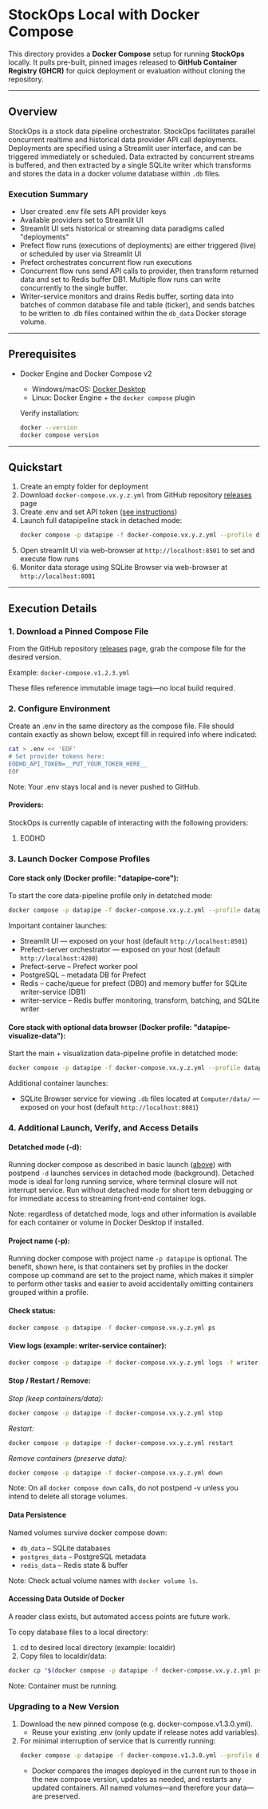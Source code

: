 # StockOps Local with Docker Compose

This directory provides a **Docker Compose** setup for running **StockOps** locally.
It pulls pre-built, pinned images released to **GitHub Container Registry (GHCR)** for quick deployment or evaluation without cloning the repository.

---

## Overview

StockOps is a stock data pipeline orchestrator. StockOps facilitates parallel concurrent realtime and historical data provider API call deployments.  Deployments are specified using a Streamlit user interface, and can be triggered immediately or scheduled.  Data extracted by concurrent streams is buffered, and then extracted by a single SQLite writer which transforms and stores the data in a docker volume database within `.db` files.

### Execution Summary
- User created .env file sets API provider keys
- Available providers set to Streamlit UI
- Streamlit UI sets historical or streaming data paradigms called "deployments"
- Prefect flow runs (executions of deployments) are either triggered (live) or scheduled by user via Streamlit UI
- Prefect orchestrates concurrent flow run executions
- Concurrent flow runs send API calls to provider, then transform returned data and set to Redis buffer DB1.  Multiple flow runs can write concurrently to the single buffer.
- Writer-service monitors and drains Redis buffer, sorting data into batches of common database file and table (ticker), and sends batches to be written to .db files contained within the `db_data` Docker storage volume.

---

## Prerequisites

- Docker Engine and Docker Compose v2
  - Windows/macOS: [Docker Desktop](https://www.docker.com/products/docker-desktop/)
  - Linux: Docker Engine + the `docker compose` plugin

  Verify installation:
  ```bash
  docker --version
  docker compose version
  ```

---

## Quickstart
1) Create an empty folder for deployment
2) Download `docker-compose.vx.y.z.yml` from GitHub repository [releases](https://github.com/jfaa-josh/stock-ops/releases) page
3) Create .env and set API token ([see instructions](#2-configure-environment))
4) Launch full datapipeline stack in detached mode:
   ```bash
   docker compose -p datapipe -f docker-compose.vx.y.z.yml --profile datapipe-core --profile datapipe-visualize-data up -d
   ```
5) Open streamlit UI via web-browser at `http://localhost:8501` to set and execute flow runs
6) Monitor data storage using SQLite Browser via web-browser at `http://localhost:8081`

---

## Execution Details

### 1. Download a Pinned Compose File
From the GitHub repository [releases](https://github.com/jfaa-josh/stock-ops/releases) page, grab the compose file for the desired version.

Example: `docker-compose.v1.2.3.yml`

These files reference immutable image tags—no local build required.

### 2. Configure Environment
Create an .env in the same directory as the compose file.  File should contain exactly as shown below, except fill in required info where indicated:
```bash
cat > .env << 'EOF'
# Set provider tokens here:
EODHD_API_TOKEN=__PUT_YOUR_TOKEN_HERE__
EOF
```

Note: Your .env stays local and is never pushed to GitHub.

#### Providers:
StockOps is currently capable of interacting with the following providers:
1) EODHD

### 3. Launch Docker Compose Profiles

#### Core stack only (Docker profile: "datapipe-core"):
To start the core data-pipeline profile only in detatched mode:

```bash
docker compose -p datapipe -f docker-compose.vx.y.z.yml --profile datapipe-core up -d
```

Important container launches:

- Streamlit UI — exposed on your host (default `http://localhost:8501`)
- Prefect-server orchestrator — exposed on your host (default `http://localhost:4200`)
- Prefect-serve – Prefect worker pool
- PostgreSQL – metadata DB for Prefect
- Redis – cache/queue for prefect (DB0) and memory buffer for SQLite writer-service (DB1)
- writer-service – Redis buffer monitoring, transform, batching, and SQLite writer

#### Core stack with optional data browser (Docker profile: "datapipe-visualize-data"):
Start the main + visualization data-pipeline profile in detatched mode:

```bash
docker compose -p datapipe -f docker-compose.vx.y.z.yml --profile datapipe-core --profile datapipe-visualize-data up -d
```

Additional container launches:

- SQLite Browser service for viewing `.db` files located at `Computer/data/` — exposed on your host (default `http://localhost:8081`)

### 4. Additional Launch, Verify, and Access Details

#### Detatched mode (-d):
Running docker compose as described in basic launch ([above](#3-launch-docker-compose-profiles)) with postpend `-d` launches services in detached mode (background). Detached mode is ideal for long running service, where terminal closure will not interrupt service. Run without detached mode for short term debugging or for immediate access to streaming front-end container logs.

Note: regardless of detatched mode, logs and other information is available for each container or volume in Docker Desktop if installed.

#### Project name (-p):
Running docker compose with project name `-p datapipe` is optional.  The benefit, shown here, is that containers set by profiles in the docker compose up command are set to the project name, which makes it simpler to perform other tasks and easier to avoid accidentally omitting containers grouped within a profile.

#### Check status:
```bash
docker compose -p datapipe -f docker-compose.vx.y.z.yml ps
```

#### View logs (example: writer-service container):
```bash
docker compose -p datapipe -f docker-compose.vx.y.z.yml logs -f writer-service
```

#### Stop / Restart / Remove:

*Stop (keep containers/data):*
```bash
docker compose -p datapipe -f docker-compose.vx.y.z.yml stop
```

*Restart:*
```bash
docker compose -p datapipe -f docker-compose.vx.y.z.yml restart
```

*Remove containers (preserve data):*
```bash
docker compose -p datapipe -f docker-compose.vx.y.z.yml down
```

Note: On all `docker compose down` calls, do not postpend -v unless you intend to delete all storage volumes.

#### Data Persistence

Named volumes survive docker compose down:

- `db_data` – SQLite databases
- `postgres_data` – PostgreSQL metadata
- `redis_data` – Redis state & buffer

Note: Check actual volume names with `docker volume ls`.

#### Accessing Data Outside of Docker

A reader class exists, but automated access points are future work.

To copy database files to a local directory:
1) cd to desired local directory (example: localdir)
2) Copy files to localdir/data:
  ```bash
  docker cp "$(docker compose -p datapipe -f docker-compose.vx.y.z.yml ps -q writer-service)":/app/data/raw ./data
  ```

Note: Container must be running.

### Upgrading to a New Version

1. Download the new pinned compose (e.g. docker-compose.v1.3.0.yml).
   - Reuse your existing .env (only update if release notes add variables).
2. For minimal interruption of service that is currently running:
   ```bash
   docker compose -p datapipe -f docker-compose.v1.3.0.yml --profile datapipe-core --profile datapipe-visualize-data up -d
   ```
   - Docker compares the images deployed in the current run to those in the new compose version, updates as needed, and restarts any updated containers.  All named volumes—and therefore your data—are preserved.
